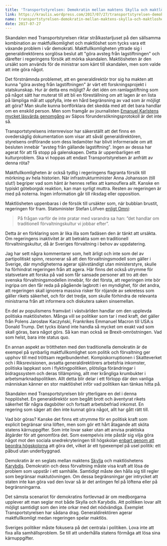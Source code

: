 ```yaml
---
title: 'Transportstyrelsen: Demokratin mellan maktens Skylla och maktlöshetens Karybdis'
link: https://kraulis.wordpress.com/2017/07/27/transportstyrelsen-demokratin-mellan-maktens-skylla-och-maktloshetens-karybdis/
name: transportstyrelsen-demokratin-mellan-maktens-skylla-och-maktloshetens-karybdis
date: 2017-07-27
---
```

Skandalen med Transportstyrelsen riktar strålkastarljuset på den sällsamma kombination av maktfullkomlighet och maktlöshet som tycks vara ett växande problem i vår demokrati. Maktfullkomligheten yttrade sig i generaldirektörens sorglösa beslut att "göra avsteg från lagstiftningen" och därefter i regeringens försök att mörka skandalen. Maktlösheten är den ursäkt som används för de ministrar som känt till skandalen, men som valde att inte göra något.



Det förstnämnda problemet, att en generaldirektör tror sig ha makten att kunna "göra avsteg från lagstiftningen" är värt ett forskningsprojekt i statskunskap. Hur är detta ens möjligt? Är det idén om ramlagstiftning som på något sätt har muterat till att bli en föreställning om att lagen är en lista på lämpliga mål att uppfylla, inte en hård begränsning av vad som är möjligt att göra? Man skulle kunna bortförklara det skedda med att det bara handlar om en enskild person. Men som framgår av journalisten [Emanuel Karlstens mycket läsvärda genomgång](http://www.breakit.se/artikel/8326/jag-laste-sapos-granskning-av-it-skandalen-i-transportstyrelsen-sa-du-slipper) av Säpos förundersökningsprotokoll är det inte så.

Transportstyrelsens internrevisor har säkerställt att det finns en ovedersäglig dokumentation som visar att såväl generaldirektören, styrelsens ordförande som dess ledamöter har blivit informerade om att besluten innebär "avsteg från gällande lagstiftning". Ingen av dessa har agerat för att få stopp på galenskapen. Detta är uppenbarligen ett kulturproblem. Ska vi hoppas att endast Transportstyrelsen är anfrätt av denna röta? 

Maktfullkomligheten är också tydlig i regeringens flagranta försök till mörkning av hela historien. När infrastrukturminister Anna Johansson (till slut!) begriper vad som hänt är hennes reflex att kamouflera allt. Kanske en typiskt göteborgsk reaktion, kan man syrligt muttra. Resten av regeringen är med på noterna. Ingen information går till riksdag eller opposition.

Maktlösheten uppenbaras i de försök till ursäkter som, när bubblan brustit, regeringen för fram. Statsminister Stefan Löfven [enligt Omni](http://omni.se/ministrar-pratade-inte-med-varandra-traditionell-forvaltningskultur/a/xqEmX):

> På frågan varför de inte pratar med varandra sa han: ”det handlar om traditionell förvaltningskultur vi jobbar efter”.

Detta är en förklaring som är lika illa som fadäsen den är tänkt att ursäkta. Om regeringens inaktivitet är att betrakta som en traditionell förvaltningskultur, då är Sveriges förvaltning i behov av uppdatering.

Jag har sett några kommentarer som, helt ärligt och inte som del av partipolitiskt spinn, resonerar så att den förvaltningsmodell som gäller i Sverige, där myndigheterna agerar självständigt utan ministerstyre, skulle ha förhindrat regeringen från att agera. Här finns det också utrymme för statsvetare att forska på vad som får sansade personer att tro att den svenska förvaltningsmodellen innebär, för det första, att regeringen inte bör ingripa om den får reda på pågående lagbrott i en myndighet, för det andra, att regeringen skall ignorera massiva risker för röjande av sekretess som gäller rikets säkerhet, och för det tredje, som skulle förhindra de relevanta ministrarna från att informera och diskutera saken sinsemellan.

En del av populismens framväxt i västvärlden handlar om den upplevda politiska maktlösheten. Många vill se politiker som tar i med kraft, det gäller från Polens Jarosław Kaczyński, Frankrikes Emmanuel Macron till USA:s Donald Trump. Det tycks ibland inte handla så mycket om exakt vad som skall göras, bara något görs. Så kan man också se Brexit-omröstningen. Vad som helst, bara inte status quo.

En annan aspekt av tröttheten med den traditionella demokratin är de exempel på synbarlig maktfullkomlighet som politik och förvaltning ger upphov till med tröttsam regelbundenhet. Kompiskorruptionen i Skatteverket och i Riksrevisionen, avsatta generaldirektörers arbetsfria inkomster, politiska lappkast som i flyktingpolitiken, plötsliga förändringar i bidragssystem och deras tillämpning, allt mer krångliga krumbukter i arbetsmarknadspolitiken. Allt detta blir delar i ett förlopp där den vanliga människan känner en stor maktlöshet inför vad politiken kan tänkas hitta på.

Skandalen med Transportstyrelsen blir ytterligare en del i denna hopplöshet. En generaldirektör som begått brott och äventyrat rikets säkerhet får några dagsböter och fortsatt arbetsbefriad inkomst. En regering som säger att den inte kunnat göra något, allt har gått rätt till.

Vad bör göras? Kanske det finns ett utrymme för en politisk kraft som explicit begränsar sina löften, men som gör ett hårt åtagande att sköta statens kärnuppgifter. Som inte lovar saker utan att anvisa praktiska åtgärder för att genomföra det. Som exempelvis inte påstår sig vilja göra något mot den sociala snedrekryteringen till högskolan [enbart genom att beordra högskolorna](http://sverigesradio.se/sida/artikel.aspx?programid=83&artikel=6740134) att göra det, vilket är ett typexempel på usel politik: ett påbud utan underbyggnad.

Demokratin är en seglats mellan maktens [Skylla](https://sv.wikipedia.org/wiki/Skylla) och maktlöshetens [Karybdis](https://sv.wikipedia.org/wiki/Karybdis). Demokratin och dess förvaltning måste visa kraft att lösa de problem som uppstår i ett samhälle. Samtidigt måste den hålla sig till regler som begränsar maktutövningen. Om dessa begränsningar ger intrycket att staten inte kan göra vad den lovar så är det antingen fel på löftena eller på begränsningarna.

Det sämsta scenariot för demokratins fortlevnad är om medborgarna upplever att man seglar mot både Skylla och Karybdis. Att politiken lovar allt möjligt samtidigt som den inte orkar med det nödvändiga. Exemplet Transportstyrelsen har sådana drag. Generaldirektören agerar maktfullkomligt medan regeringen spelar maktlös.

Sveriges politiker måste fokusera på det centrala i politiken. Lova inte att fixa alla samhällsproblem. Se till att underhålla statens förmåga att lösa sina kärnuppgifter.

